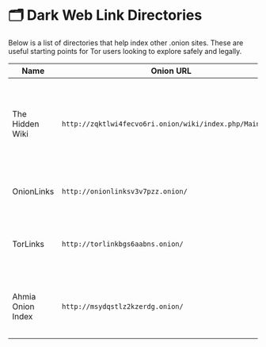 # 🗂 Dark Web Link Directories

Below is a list of directories that help index other .onion sites. These are useful starting points for Tor users looking to explore safely and legally.

| Name           | Onion URL                                     | Description |
|----------------|-----------------------------------------------|-------------|
| The Hidden Wiki | `http://zqktlwi4fecvo6ri.onion/wiki/index.php/Main_Page` | One of the oldest dark web link directories (often mirrors). Be cautious; not all links are safe. |
| OnionLinks     | `http://onionlinksv3v7pzz.onion/`             | Regularly updated directory of .onion sites. |
| TorLinks       | `http://torlinkbgs6aabns.onion/`              | Categorized links to forums, services, and resources. |
| Ahmia Onion Index | `http://msydqstlz2kzerdg.onion/`           | Tor search engine that also hosts a clean, filtered directory. |
